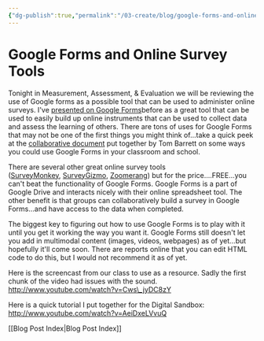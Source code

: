 ```yaml
---
{"dg-publish":true,"permalink":"/03-create/blog/google-forms-and-online-survey-tools/","title":"Google Forms and Online Survey Tools","tags":["assessment","gforms","google","surveys"]}
---
```


# Google Forms and Online Survey Tools

Tonight in Measurement, Assessment, & Evaluation we will be reviewing the use of Google forms as a possible tool that can be used to administer online surveys. I've [presented on Google Forms](https://sites.google.com/site/textsandtools/google-forms)before as a great tool that can be used to easily build up online instruments that can be used to collect data and assess the learning of others. There are tons of uses for Google Forms that may not be one of the first things you might think of...take a quick peek at the [collaborative document](https://docs.google.com/present/edit?id=0AclS3lrlFkCIZGhuMnZjdjVfNzc5Y25zc201Zzc) put together by Tom Barrett on some ways you could use Google Forms in your classroom and school.

There are several other great online survey tools ([SurveyMonkey](http://www.surveymonkey.com/), [SurveyGizmo](http://www.surveygizmo.com/), [Zoomerang](http://www.zoomerang.com/)) but for the price....FREE...you can't beat the functionality of Google Forms. Google Forms is a part of Google Drive and interacts nicely with their online spreadsheet tool. The other benefit is that groups can collaboratively build a survey in Google Forms...and have access to the data when completed.

The biggest key to figuring out how to use Google Forms is to play with it until you get it working the way you want it. Google Forms still doesn't let you add in multimodal content (images, videos, webpages) as of yet...but hopefully it'll come soon. There are reports online that you can edit HTML code to do this, but I would not recommend it as of yet.

Here is the screencast from our class to use as a resource. Sadly the first chunk of the video had issues with the sound. http://www.youtube.com/watch?v=Cws\_jyDC8zY

Here is a quick tutorial I put together for the Digital Sandbox: http://www.youtube.com/watch?v=AeiDxeLVvuQ

[[Blog Post Index\|Blog Post Index]]